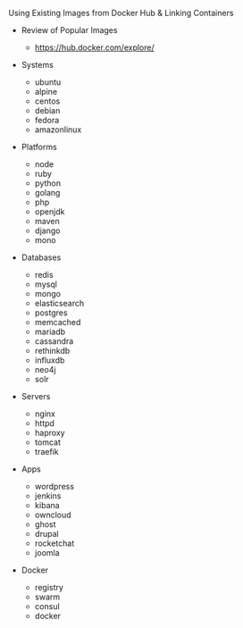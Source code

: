 Using Existing Images from Docker Hub & Linking Containers

- Review of Popular Images
    - https://hub.docker.com/explore/

- Systems
    - ubuntu
    - alpine
    - centos
    - debian
    - fedora
    - amazonlinux

- Platforms
    - node
    - ruby
    - python
    - golang
    - php
    - openjdk
    - maven
    - django
    - mono

- Databases
    - redis
    - mysql
    - mongo
    - elasticsearch
    - postgres
    - memcached
    - mariadb
    - cassandra
    - rethinkdb
    - influxdb
    - neo4j
    - solr

- Servers
    - nginx
    - httpd
    - haproxy
    - tomcat
    - traefik

- Apps
    - wordpress
    - jenkins
    - kibana
    - owncloud
    - ghost
    - drupal
    - rocketchat
    - joomla

- Docker
    - registry
    - swarm
    - consul
    - docker